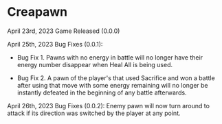 # Creapawn
April 23rd, 2023 Game Released (0.0.0)

April 25th, 2023 Bug Fixes (0.0.1):

 - Bug Fix 1. Pawns with no energy in battle will no longer have their energy number disappear when Heal All is being used.

 - Bug Fix 2. A pawn of the player's that used Sacrifice and won a battle after using that move with some energy remaining will no longer be instantly defeated in the beginning of any battle afterwards.

April 26th, 2023 Bug Fixes (0.0.2): Enemy pawn will now turn around to attack if its direction was switched by the player at any point.

